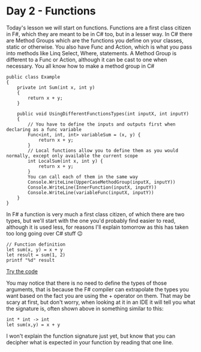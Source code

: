 # Day 2 - Functions

Today's lesson we will start on functions. Functions are a first class citizen in F#, which they are meant to be in C# too, but in a lesser way. In C# there are Method Groups which are the functions you define on your classes, static or otherwise. You also have Func<T> and Action<T>, which is what you pass into methods like Linq Select, Where, statements. A Method Group is different to a Func or Action, although it can be cast to one when necessary. You all know how to make a method group in C#

```
public class Example
{
    private int Sum(int x, int y)
    {
        return x + y;
    }

    public void UsingDifferentFunctionsTypes(int inputX, int inputY)
    {
        // You have to define the inputs and outputs first when declaring as a func variable
        Func<int, int, int> variableSum = (x, y) {
            return x + y;
        }
        // Local functions allow you to define them as you would normally, except only available the current scope
        int LocalSum(int x, int y) {
            return x + y;
        }
        You can call each of them in the same way
        Console.WriteLine(UpperCaseMethodGroup(inputX, inputY))
        Console.WriteLine(InnerFunction(inputX, inputY))
        Console.WriteLine(variableFunc(inputX, inputY))
    }
}
```

In F# a function is very much a first class citizen, of which there are two types, but we'll start with the one you'd probably find easier to read, although it is used less, for reasons I'll explain tomorrow as this has taken too long going over C# stuff :wink:

```
// Function definition
let sum(x, y) = x + y
let result = sum(1, 2)
printf "%d" result
```

[Try the code](https://try.fsharp.org/#?code=LAKA9GAEBiCuB2BjALgSwPb0gEwKYDNV5U1NQAbXZSAZ1gFsAKADwBpIBPASkgF5JmkANSdQEGAhQYssGgEMA5rgpVIAJ1x1y1fnSYBGdgCYuoUAAc1RZPkgAiAKTY76zbG1A&html=DwCwLgtgNgfAsAKAAQqaApgQwCb2ag4CdMTJcMABwFp0BHAVwEsA3AXgCIBhAewDsw6AdQAqAT0roOSAMb9BAzoIAeYAPThoAbhkhMAJwDOJNgzAAzagA4OeQhqy5EhAEY9sYu6mBq3HvD6asEA&css=Q)

You may notice that there is no need to define the types of those arguments, that is because the F# compiler can extrapolate the types you want based on the fact you are using the + operator on them. That may be scary at first, but don't worry, when looking at it in an IDE it will tell you what the signature is, often shown above in something similar to this:

```
int * int -> int
let sum(x,y) = x + y
```

I won't explain the function signature just yet, but know that you can decipher what is expected in your function by reading that one line.
